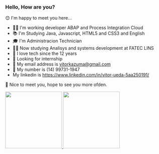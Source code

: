 ### Hello, How are you?
  
😊 I'm happy to meet you here...

- 👨‍💻 I'm working developer ABAP and Process Integration Cloud
- 📚 I'm Studying Java, Javascript, HTML5 and CSS3 and English
- 🎓 I'm Administracion Technician
- 👨‍🎓 Now studying Analisys and systems development at FATEC LINS
- 💖 I love tech since the 12 years
- 🚀 Looking for internship
- 📧 My email address is vitorkazuma@gmail.com
- 📱  My number is (14) 99731-1947
- My linkedin is https://www.linkedin.com/in/vitor-ueda-5aa250191/

👋 Nice to meet you, hope to see you more ofden.

 <section>
  <a href="https://github.com/Vitor-Ueda" target="_self">
    <img height="180em" src="https://github-readme-stats.vercel.app/api?username=vitor-ueda&show_icons=true&theme=dracula&include_all_commits=true&count_private=true"/>
    <img height="180em" src="https://github-readme-stats.vercel.app/api/top-langs/?username=rafaballerini&layout=compact&langs_count=7&theme=dracula"/>
  </a>
 </section>
